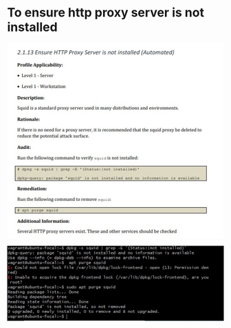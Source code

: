 # To ensure http proxy server is not installed

![http proxy server is not installed](/image%20space/ensure%20http%20proxy%20server%20is%20not%20installed%20main.jpg)

![http proxy server is not installed](/image%20space/ensure%20http%20proxy%20server%20is%20not%20installed.jpg)